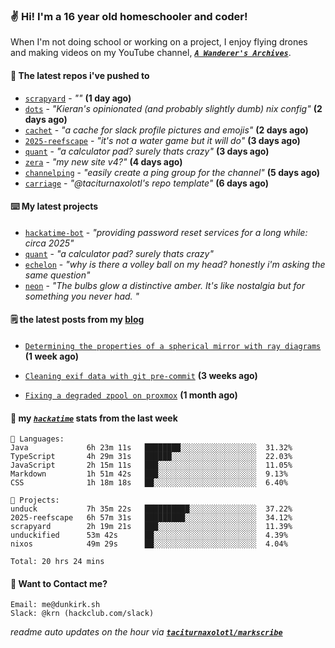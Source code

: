 ### ✌️ Hi! I'm a 16 year old homeschooler and coder!

When I'm not doing school or working on a project, I enjoy flying drones and making videos on my YouTube channel, [**_`A Wanderer's Archives`_**](https://youtube.com/@wanderer.archives).

#### 👷 The latest repos i've pushed to

- [`scrapyard`](https://github.com/hackclub/scrapyard) - _""_ **(1 day ago)**
- [`dots`](https://github.com/taciturnaxolotl/dots) - _"Kieran's opinionated (and probably slightly dumb) nix config"_ **(2 days ago)**
- [`cachet`](https://github.com/taciturnaxolotl/cachet) - _"a cache for slack profile pictures and emojis"_ **(2 days ago)**
- [`2025-reefscape`](https://github.com/df1317/2025-reefscape) - _"it's not a water game but it will do"_ **(3 days ago)**
- [`quant`](https://github.com/taciturnaxolotl/quant) - _"a calculator pad? surely thats crazy"_ **(3 days ago)**
- [`zera`](https://github.com/taciturnaxolotl/zera) - _"my new site v4?"_ **(4 days ago)**
- [`channelping`](https://github.com/taciturnaxolotl/channelping) - _"easily create a ping group for the channel"_ **(5 days ago)**
- [`carriage`](https://github.com/taciturnaxolotl/carriage) - _"@taciturnaxolotl's repo template"_ **(6 days ago)**

#### ⌨️ My latest projects

- [`hackatime-bot`](https://github.com/taciturnaxolotl/hackatime-bot) - _"providing password reset services for a long while: circa 2025"_
- [`quant`](https://github.com/taciturnaxolotl/quant) - _"a calculator pad? surely thats crazy"_
- [`echelon`](https://github.com/taciturnaxolotl/echelon) - _"why is there a volley ball on my head? honestly i'm asking the same question"_
- [`neon`](https://github.com/taciturnaxolotl/neon) - _"The bulbs glow a distinctive amber. It's like nostalgia but for something you never had. "_

#### 🗒️ the latest posts from my [blog](https://dunkirk.sh)

- [`Determining the properties of a spherical mirror with ray diagrams`](https://dunkirk.sh/blog/spherical-ray-diagrams/) **(1 week ago)**

- [`Cleaning exif data with git pre-commit`](https://dunkirk.sh/blog/remove-exif-git-hook/) **(3 weeks ago)**

- [`Fixing a degraded zpool on proxmox`](https://dunkirk.sh/blog/degraded-zpool-proxmox/) **(1 month ago)**



#### 📡 my [_`hackatime`_](https://waka.hackclub.com) stats from the last week

```text
💾 Languages:
Java             6h 23m 11s   ████████░░░░░░░░░░░░░░░░░  31.32%
TypeScript       4h 29m 31s   ██████░░░░░░░░░░░░░░░░░░░  22.03%
JavaScript       2h 15m 11s   ███░░░░░░░░░░░░░░░░░░░░░░  11.05%
Markdown         1h 51m 42s   ███░░░░░░░░░░░░░░░░░░░░░░  9.13%
CSS              1h 18m 18s   ██░░░░░░░░░░░░░░░░░░░░░░░  6.40%

💼 Projects:
unduck           7h 35m 22s   ██████████░░░░░░░░░░░░░░░  37.22%
2025-reefscape   6h 57m 31s   █████████░░░░░░░░░░░░░░░░  34.12%
scrapyard        2h 19m 21s   ███░░░░░░░░░░░░░░░░░░░░░░  11.39%
unduckified      53m 42s      ██░░░░░░░░░░░░░░░░░░░░░░░  4.39%
nixos            49m 29s      ██░░░░░░░░░░░░░░░░░░░░░░░  4.04%

Total: 20 hrs 24 mins
```

#### 📮 Want to Contact me?

```text
Email: me@dunkirk.sh
Slack: @krn (hackclub.com/slack)
```

_readme auto updates on the hour via [**`taciturnaxolotl/markscribe`**](https://github.com/taciturnaxolotl/markscribe)_
